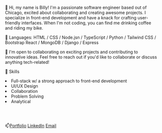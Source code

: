 👋 Hi, my name is Billy! I'm a passionate software engineer based out of Chicago, excited about collaborating and creating awesome projects. I specialize in front-end development and have a knack for crafting user-friendly interfaces. When I'm not coding, you can find me drinking coffee and riding my bike.


🌱 Languages:
HTML / CSS / Node.jsn / TypeScript / Python / Tailwind CSS / Bootstrap
React / MongoDB / Django / Express


💞️ I'm open to collaborating on exciting projects and contributing to innovative ideas. Feel free to reach out if you'd like to collaborate or discuss anything tech-related!


💼 Skills
<li>Full-stack w/ a strong approach to front-end development</li>
<li>UI/UX Design</li>
<li>Collaboration</li>
<li>Problem Solving</li>
<li>Analytical</li>

<br></br>

📫[Portfolio](https://billy-port.netlify.app/)
[LinkedIn](https://www.linkedin.com/in/billy-rogers-chi/)
[Email](william.rogers.chi@gmail.com)





